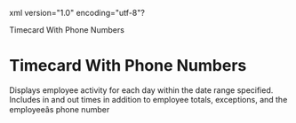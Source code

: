 xml version="1.0" encoding="utf-8"?





Timecard With Phone Numbers




# Timecard With Phone Numbers

Displays employee activity for each day within the date range specified. Includes in and out times in addition to employee totals, exceptions, and the employeeâs phone number